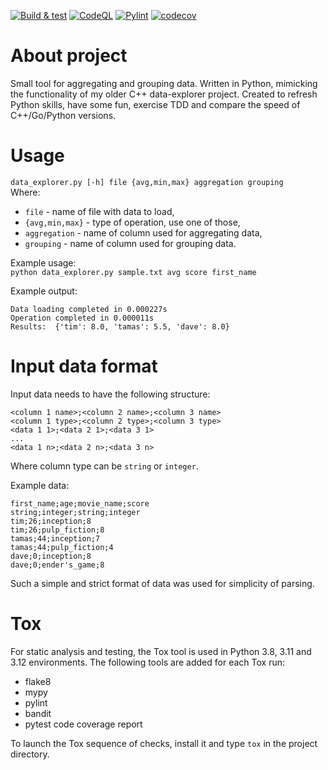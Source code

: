 [![Build & test](https://github.com/przemek83/data-explorer-python/actions/workflows/build-and-test.yml/badge.svg)](https://github.com/przemek83/data-explorer-python/actions/workflows/build-and-test.yml)
[![CodeQL](https://github.com/przemek83/data-explorer-python/actions/workflows/github-code-scanning/codeql/badge.svg)](https://github.com/przemek83/data-explorer-python/actions/workflows/github-code-scanning/codeql)
[![Pylint](https://github.com/przemek83/data-explorer-python/actions/workflows/pylint.yml/badge.svg)](https://github.com/przemek83/data-explorer-python/actions/workflows/pylint.yml)
[![codecov](https://codecov.io/gh/przemek83/data-explorer-python/graph/badge.svg?token=ICH6I6XNQ1)](https://codecov.io/gh/przemek83/data-explorer-python)

# About project
Small tool for aggregating and grouping data. Written in Python, mimicking the functionality of my older C++ data-explorer project. Created to refresh Python skills, have some fun, exercise TDD and compare the speed of C++/Go/Python versions.

# Usage 
`data_explorer.py [-h] file {avg,min,max} aggregation grouping`  
Where:  
+ `file` - name of file with data to load,  
+ `{avg,min,max}` - type of operation, use one of those,  
+ `aggregation` - name of column used for aggregating data,  
+ `grouping` - name of column used for grouping data.

Example usage:  
`python data_explorer.py sample.txt avg score first_name`  

Example output:
```
Data loading completed in 0.000227s
Operation completed in 0.000011s
Results:  {'tim': 8.0, 'tamas': 5.5, 'dave': 8.0}
```

# Input data format
Input data needs to have the following structure:
```
<column 1 name>;<column 2 name>;<column 3 name>  
<column 1 type>;<column 2 type>;<column 3 type>  
<data 1 1>;<data 2 1>;<data 3 1> 
...  
<data 1 n>;<data 2 n>;<data 3 n> 
```
Where column type can be `string` or `integer`.  

Example data:
```
first_name;age;movie_name;score
string;integer;string;integer
tim;26;inception;8
tim;26;pulp_fiction;8
tamas;44;inception;7
tamas;44;pulp_fiction;4
dave;0;inception;8
dave;0;ender's_game;8
```
Such a simple and strict format of data was used for simplicity of parsing.

# Tox
For static analysis and testing, the Tox tool is used in Python 3.8, 3.11 and 3.12 environments. The following tools are added for each Tox run:
+ flake8  
+ mypy  
+ pylint  
+ bandit
+ pytest code coverage report

To launch the Tox sequence of checks, install it and type `tox` in the project directory.